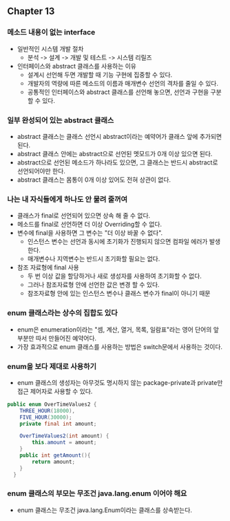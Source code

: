 ## Chapter 13

### 메소드 내용이 없는 interface
- 일반적인 시스템 개발 절차
  - 분석 -> 설계 -> 개발 및 테스트 -> 시스템 리릴즈
- 인터페이스와 abstract 클래스를 사용하는 이유
  - 설계시 선언해 두면 개발할 때 기능 구현에 집중할 수 있다.
  - 개발자의 역량에 따른 메소드의 이름과 매개변수 선언의 격차를 줄일 수 있다.
  - 공통적인 인터페이스와 abstract 클래스를 선언해 놓으면, 선언과 구현을 구분할 수 있다.

### 일부 완성되어 있는 abstract 클래스
- abstract 클래스는 클래스 선언시 abstract이라는 예약어가 클래스 앞에 추가되면 된다.
- abstract 클래스 안에는 abstract으로 선언된 멧모드가 0개 이상 있으면 된다.
- abstract으로 선언된 메소드가 하나라도 있으면, 그 클래스는 반드시 abstract로 선언되어야만 한다.
- abstract 클래스는 몸통이 0개 이상 있어도 전혀 상관이 없다.

### 나는 내 자식들에게 하나도 안 물려 줄꺼여
- 클래스가 final로 선언되어 있으면 상속 해 줄 수 없다.
- 메소드를 final로 선언하면 더 이상 Overriding할 수 없다.
- 변수에 final을 사용하면 그 변수는 "더 이상 바꿀 수 없다".
  - 인스턴스 변수는 선언과 동시에 초기화가 진행되지 않으면 컴파일 에러가 발생한다.
  - 매개변수나 지역변수는 반드시 초기화할 필요는 없다.
- 참조 자료형에 final 사용
  - 두 번 이상 값을 할당하거나 새로 생성자를 사용하여 초기화할 수 없다.
  - 그러나 참조자료형 안에 선언한 값은 변경 할 수 있다.
  - 참조자료형 안에 있는 인스턴스 변수나 클래스 변수가 final이 아니기 때문

### enum 클래스라는 상수의 집합도 있다
- enum은 enumeration이라는 "셈, 계산, 열거, 목록, 일람표"라는 영어 단어의 앞부분만 따서 만들어진 예약어다.
- 가장 효과적으로 enum 클래스를 사용하는 방법은 switch문에서 사용하는 것이다.

### enum을 보다 제대로 사용하기
- enum 클래스의 생성자는 아무것도 명시하지 않는 package-private과 private만 접근 제어자로 사용할 수 있다.
```java
public enum OverTimeValues2 {
    THREE_HOUR(18000),
    FIVE_HOUR(30000);
    private final int amount;

    OverTimeValues2(int amount) {
        this.amount = amount;
    }
    public int getAmount(){
        return amount;
    }
  }
```

### enum 클래스의 부모는 무조건 java.lang.enum 이어야 해요
- enum 클래스는 무조건 java.lang.Enum이라는 클래스를 상속받는다.